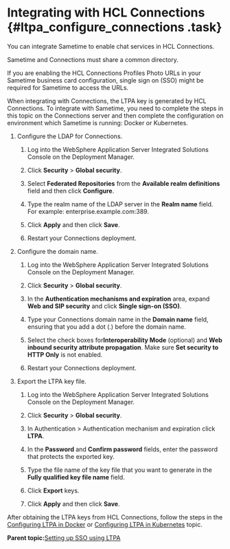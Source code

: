 # Integrating with HCL Connections {#ltpa_configure_connections .task}

You can integrate Sametime to enable chat services in HCL Connections.

Sametime and Connections must share a common directory.

If you are enabling the HCL Connections Profiles Photo URLs in your Sametime business card configuration, single sign on \(SSO\) might be required for Sametime to access the URLs.

When integrating with Connections, the LTPA key is generated by HCL Connections. To integrate with Sametime, you need to complete the steps in this topic on the Connections server and then complete the configuration on environment which Sametime is running: Docker or Kubernetes.

1.  Configure the LDAP for Connections.

    1.  Log into the WebSphere Application Server Integrated Solutions Console on the Deployment Manager.

    2.  Click **Security** \> **Global security**.

    3.  Select **Federated Repositories** from the **Available realm definitions** field and then click **Configure**.

    4.  Type the realm name of the LDAP server in the **Realm name** field. For example: enterprise.example.com:389.

    5.  Click **Apply** and then click **Save**.

    6.  Restart your Connections deployment.

2.  Configure the domain name.

    1.  Log into the WebSphere Application Server Integrated Solutions Console on the Deployment Manager.

    2.  Click **Security** \> **Global security**.

    3.  In the **Authentication mechanisms and expiration** area, expand **Web and SIP security** and click **Single sign-on \(SSO\)**.

    4.  Type your Connections domain name in the **Domain name** field, ensuring that you add a dot \(.\) before the domain name.

    5.  Select the check boxes for**Interoperability Mode** \(optional\) and **Web inbound security attribute propagation**. Make sure **Set security to HTTP Only** is not enabled.

    6.  Restart your Connections deployment.

3.  Export the LTPA key file.

    1.  Log into the WebSphere Application Server Integrated Solutions Console on the Deployment Manager.

    2.  Click **Security** \> **Global security**.

    3.  In Authentication \> Authentication mechanism and expiration click **LTPA**.

    4.  In the **Password** and **Confirm password** fields, enter the password that protects the exported key.

    5.  Type the file name of the key file that you want to generate in the **Fully qualified key file name** field.

    6.  Click **Export** keys.

    7.  Click **Apply** and then click **Save**.


After obtaining the LTPA keys from HCL Connections, follow the steps in the [Configuring LTPA in Docker](ltpa_configure_docker.md) or [Configuring LTPA in Kubernetes](ltpa_configure_kubernetes.md) topic.

**Parent topic:**[Setting up SSO using LTPA](enabling_sso_ltpa.md)

